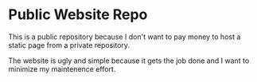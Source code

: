 # Public Website Repo

This is a public repository because I don't want to pay money to host a static page from a private repository.

The website is ugly and simple because it gets the job done and I want to minimize my maintenence effort.

